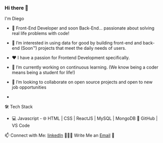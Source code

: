 ### Hi there 👋
 I'm Diego
 
* 🍒 Front-End Developer and soon Back-End... passionate about solving real life problems with code! 

* 👀 I’m interested in using data for good by building front-end and back-end (Soon™) projects that meet the daily needs of users.

* ❤️ I have a passion for Frontend Development specifically.

* 🌱 I’m currently working on continuous learning. (We know being a coder means being a student for life!)

* 💞️ I’m looking to collaborate on open source projects and open to new job opportunities

-

🛠 Tech Stack
- 💻   Javascript - 🌐   HTML | CSS | ReactJS | MySQL | MongoDB   🔧   GitHub | VS Code

📫 Connect with Me:
[linkedIn](https://www.linkedin.com/in/diego-jose-navarro-ruiz-879170189/) 👨🏻‍💻
Write Me an [Email](mailto:diegojose150@gmail.com) 💌
